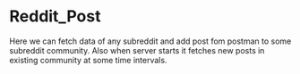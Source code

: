 # Reddit_Post
Here we can fetch data of any subreddit and add post fom postman to some subreddit community.
Also when server starts it fetches new posts in existing community at some time intervals.
